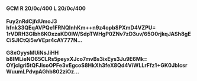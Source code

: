 #### GCM R 20/0c/400 L 20/0c/400
**Fuy2nRdCjfdUmoJ3**<br/>**hfnk33QEqAVPQe1FRNQInhKm++n9z4opbSPXmD4VZPU=**<br/>**1rVDRH3GIbh6KOxzaKD0lW/SdpTWHgP0ZNv7zD3uv/65O0rjkqJASh8gECiSJICtQi5wVEpr4cAY777N...**<br/><br/>
**G8xOyysMUiNsJiHH**<br/>**b8IMLieNO65CLRs5peyxXJco7mvBs3ixEys3Ju9E6Mk=**<br/>**OYjcIgri5tQFJisoOPFe3vEgcoS8HkXh3feX8Qd4ViWLLrFfz1+GK0JblcsrWuumLPdvpAGhb802ziOz...**